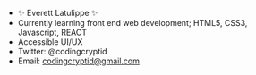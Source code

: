 - ✨ Everett Latulippe ✨
- Currently learning front end web development; HTML5, CSS3, Javascript, REACT
- Accessible UI/UX
- Twitter: @codingcryptid
- Email: codingcryptid@gmail.com
